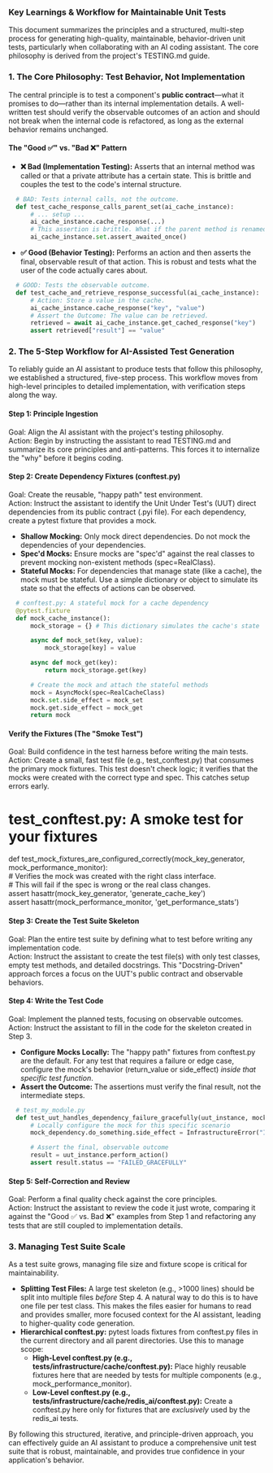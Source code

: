 ### **Key Learnings & Workflow for Maintainable Unit Tests**

This document summarizes the principles and a structured, multi-step process for generating high-quality, maintainable, behavior-driven unit tests, particularly when collaborating with an AI coding assistant. The core philosophy is derived from the project's TESTING.md guide.

### **1. The Core Philosophy: Test Behavior, Not Implementation**

The central principle is to test a component's **public contract**—what it promises to do—rather than its internal implementation details. A well-written test should verify the observable outcomes of an action and should not break when the internal code is refactored, as long as the external behavior remains unchanged.

#### **The "Good ✅" vs. "Bad ❌" Pattern**

* **❌ Bad (Implementation Testing):** Asserts that an internal method was called or that a private attribute has a certain state. This is brittle and couples the test to the code's internal structure.  
```python
  # BAD: Tests internal calls, not the outcome.  
  def test_cache_response_calls_parent_set(ai_cache_instance):  
      # ... setup ...  
      ai_cache_instance.cache_response(...)  
      # This assertion is brittle. What if the parent method is renamed?  
      ai_cache_instance.set.assert_awaited_once()
```

* **✅ Good (Behavior Testing):** Performs an action and then asserts the final, observable result of that action. This is robust and tests what the user of the code actually cares about.  
```python
  # GOOD: Tests the observable outcome.  
  def test_cache_and_retrieve_response_successful(ai_cache_instance):  
      # Action: Store a value in the cache.  
      ai_cache_instance.cache_response("key", "value")  
      # Assert the Outcome: The value can be retrieved.  
      retrieved = await ai_cache_instance.get_cached_response("key")  
      assert retrieved["result"] == "value"
```

### **2. The 5-Step Workflow for AI-Assisted Test Generation**

To reliably guide an AI assistant to produce tests that follow this philosophy, we established a structured, five-step process. This workflow moves from high-level principles to detailed implementation, with verification steps along the way.

#### **Step 1: Principle Ingestion**

Goal: Align the AI assistant with the project's testing philosophy.  
Action: Begin by instructing the assistant to read TESTING.md and summarize its core principles and anti-patterns. This forces it to internalize the "why" before it begins coding.

#### **Step 2: Create Dependency Fixtures (conftest.py)**

Goal: Create the reusable, "happy path" test environment.  
Action: Instruct the assistant to identify the Unit Under Test's (UUT) direct dependencies from its public contract (.pyi file). For each dependency, create a pytest fixture that provides a mock.

* **Shallow Mocking:** Only mock direct dependencies. Do not mock the dependencies of your dependencies.  
* **Spec'd Mocks:** Ensure mocks are "spec'd" against the real classes to prevent mocking non-existent methods (spec=RealClass).  
* **Stateful Mocks:** For dependencies that manage state (like a cache), the mock must be stateful. Use a simple dictionary or object to simulate its state so that the effects of actions can be observed.  
```python
  # conftest.py: A stateful mock for a cache dependency  
  @pytest.fixture  
  def mock_cache_instance():  
      mock_storage = {} # This dictionary simulates the cache's state

      async def mock_set(key, value):  
          mock_storage[key] = value

      async def mock_get(key):  
          return mock_storage.get(key)

      # Create the mock and attach the stateful methods  
      mock = AsyncMock(spec=RealCacheClass)  
      mock.set.side_effect = mock_set  
      mock.get.side_effect = mock_get  
      return mock
```
#### Verify the Fixtures (The "Smoke Test")

Goal: Build confidence in the test harness before writing the main tests.  
Action: Create a small, fast test file (e.g., test_conftest.py) that consumes the primary mock fixtures. This test doesn't check logic; it verifies that the mocks were created with the correct type and spec. This catches setup errors early.  
# test_conftest.py: A smoke test for your fixtures  
def test_mock_fixtures_are_configured_correctly(mock_key_generator, mock_performance_monitor):  
    # Verifies the mock was created with the right class interface.  
    # This will fail if the spec is wrong or the real class changes.  
    assert hasattr(mock_key_generator, 'generate_cache_key')  
    assert hasattr(mock_performance_monitor, 'get_performance_stats')

#### **Step 3: Create the Test Suite Skeleton**

Goal: Plan the entire test suite by defining what to test before writing any implementation code.  
Action: Instruct the assistant to create the test file(s) with only test classes, empty test methods, and detailed docstrings. This "Docstring-Driven" approach forces a focus on the UUT's public contract and observable behaviors.

#### **Step 4: Write the Test Code**

Goal: Implement the planned tests, focusing on observable outcomes.  
Action: Instruct the assistant to fill in the code for the skeleton created in Step 3.

* **Configure Mocks Locally:** The "happy path" fixtures from conftest.py are the default. For any test that requires a failure or edge case, configure the mock's behavior (return_value or side_effect) *inside that specific test function*.  
* **Assert the Outcome:** The assertions must verify the final result, not the intermediate steps.  
```python
  # test_my_module.py  
  def test_uut_handles_dependency_failure_gracefully(uut_instance, mock_dependency):  
      # Locally configure the mock for this specific scenario  
      mock_dependency.do_something.side_effect = InfrastructureError("It broke!")

      # Assert the final, observable outcome  
      result = uut_instance.perform_action()  
      assert result.status == "FAILED_GRACEFULLY"
```
#### **Step 5: Self-Correction and Review**

Goal: Perform a final quality check against the core principles.  
Action: Instruct the assistant to review the code it just wrote, comparing it against the "Good ✅ vs. Bad ❌" examples from Step 1 and refactoring any tests that are still coupled to implementation details.

### **3. Managing Test Suite Scale**

As a test suite grows, managing file size and fixture scope is critical for maintainability.

* **Splitting Test Files:** A large test skeleton (e.g., >1000 lines) should be split into multiple files *before* Step 4. A natural way to do this is to have one file per test class. This makes the files easier for humans to read and provides smaller, more focused context for the AI assistant, leading to higher-quality code generation.  
* **Hierarchical conftest.py:** pytest loads fixtures from conftest.py files in the current directory and all parent directories. Use this to manage scope:  
  * **High-Level conftest.py (e.g., tests/infrastructure/cache/conftest.py):** Place highly reusable fixtures here that are needed by tests for multiple components (e.g., mock_performance_monitor).  
  * **Low-Level conftest.py (e.g., tests/infrastructure/cache/redis_ai/conftest.py):** Create a conftest.py here only for fixtures that are *exclusively* used by the redis_ai tests.

By following this structured, iterative, and principle-driven approach, you can effectively guide an AI assistant to produce a comprehensive unit test suite that is robust, maintainable, and provides true confidence in your application's behavior.